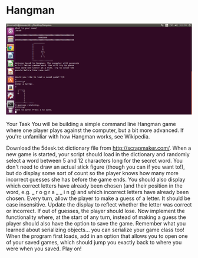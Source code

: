 # Hangman
![Image Hover Text](/hangman.png)

Your Task
You will be building a simple command line Hangman game where one player plays against the computer, but a bit more advanced. If you're unfamiliar with how Hangman works, see Wikipedia.

Download the 5desk.txt dictionary file from http://scrapmaker.com/.
When a new game is started, your script should load in the dictionary and randomly select a word between 5 and 12 characters long for the secret word.
You don't need to draw an actual stick figure (though you can if you want to!), but do display some sort of count so the player knows how many more incorrect guesses she has before the game ends. You should also display which correct letters have already been chosen (and their position in the word, e.g. _ r o g r a _ _ i n g) and which incorrect letters have already been chosen.
Every turn, allow the player to make a guess of a letter. It should be case insensitive. Update the display to reflect whether the letter was correct or incorrect. If out of guesses, the player should lose.
Now implement the functionality where, at the start of any turn, instead of making a guess the player should also have the option to save the game. Remember what you learned about serializing objects... you can serialize your game class too!
When the program first loads, add in an option that allows you to open one of your saved games, which should jump you exactly back to where you were when you saved. Play on!
